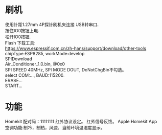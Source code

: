 # 刷机
使用针距1.27mm 4P探针刷机夹连接 USB转串口.
<br>按住IO0按钮上电.
<br>松开IO0按钮.
<br>Flash 下载工具: 
<br>https://www.espressif.com.cn/zh-hans/support/download/other-tools
<br>chipType:ESP8285, workMode:develop
<br>SPIDownload
<br>Air_Conditioner_1.0.bin, @0x0
<br>SPI SPEED 40MHz, SPI MODE DOUT, DoNotChgBin不勾选。
<br>select COM:..., BAUD:115200.
<br>ERASE...
<br>START...

# 功能
Homekit 配对码：11111111
红外协议设定。
红外信号反馈。
Apple Homekit App 空调功能:制冷，制热，风速，当前环境温湿度显示。
